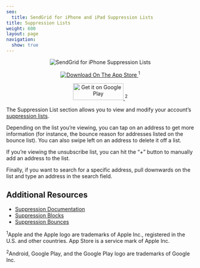 ```yaml
---
seo:
  title: SendGrid for iPhone and iPad Suppression Lists
title: Suppression Lists
weight: 600
layout: page
navigation:
  show: true
---
```


<p style="text-align:center">
	<img src="{{root_url}}/images/sendgrid_for_iphone_suppression.gif" alt="SendGrid for iPhone Suppression Lists" style="display:inline"/>
</p>

<p style="text-align:center">
	<a href="https://itunes.apple.com/us/app/sendgrid/id916808878?mt=8" target="_blank">
		<img src="{{root_url}}/images/download_app_store.svg" alt="Download On The App Store" style="display:inline;border:none;" />
	</a>
  <sup>1</sup>
</p>

<p style="text-align:center">
  <a href="https://play.google.com/store/apps/details?id=com.sendgrid.android.sendgrid.app&utm_source=global_co&utm_medium=prtnr&utm_content=Mar2515&utm_campaign=PartBadge&pcampaignid=MKT-Other-global-all-co-prtnr-py-PartBadge-Mar2515-1">
    <img alt="Get it on Google Play" src="https://play.google.com/intl/en_us/badges/images/generic/en-play-badge.png" style="display:inline;border:none;width:135px;height:45px" />
  </a>
  <sup>2</sup>
</p>

The Suppression List section allows you to view and modify your account’s [suppression lists]({{root_url}}/User_Guide/Suppressions/index.html).

Depending on the list you’re viewing, you can tap on an address to get more information (for instance, the bounce reason for addresses listed on the bounce list). You can also swipe left on an address to delete it off a list.

If you’re viewing the unsubscribe list, you can hit the “+” button to manually add an address to the list.

Finally, if you want to search for a specific address, pull downwards on the list and type an address in the search field.

<h2>Additional Resources</h2>

- [Suppression Documentation]({{site.site_url}}/docs/User_Guide/Suppressions/index.html)
- [Suppression Blocks]({{site.site_url}}/docs/User_Guide/Suppressions/blocks.html)
- [Suppression Bounces]({{site.site_url}}/docs/User_Guide/Suppressions/bounces.html)

<p class="small">
  <sup>1</sup>Apple and the Apple logo are trademarks of Apple Inc., registered in the U.S. and other countries. App Store is a service mark of Apple Inc.
</p>
<p class="small">
  <sup>2</sup>Android, Google Play, and the Google Play logo are trademarks of Google Inc.
</p>
